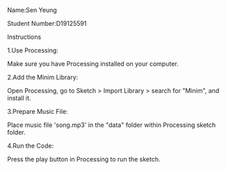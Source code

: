 Name:Sen Yeung

Student Number:D19125591





Instructions

1.Use Processing:

Make sure you have Processing installed on your computer.

2.Add the Minim Library:

Open Processing, go to Sketch > Import Library > search for "Minim", and install it.

3.Prepare  Music File: 

Place  music file 'song.mp3'  in the "data" folder within  Processing sketch folder.

4.Run the Code:

Press the play button in Processing to run the sketch.

